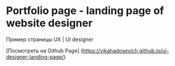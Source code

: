 # Portfolio page - landing page of website designer #

Пример страницы UX | UI designer

[Посмотреть на Github Page] (https://vikahadosevich.github.io/ui-designer-landing-page/)

